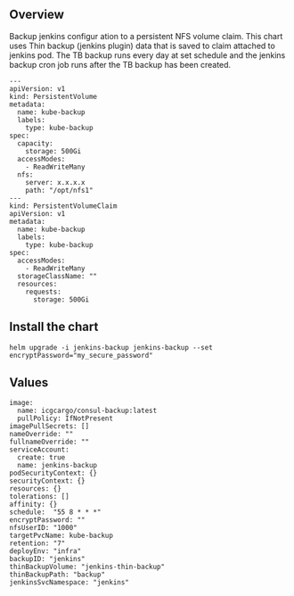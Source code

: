 
## Overview

Backup jenkins configur ation to a persistent NFS volume claim. This chart uses Thin backup (jenkins plugin) data that is saved to claim attached to jenkins pod.
The TB backup runs every day at set schedule and the jenkins backup cron job runs after the TB backup has been created.



```
---
apiVersion: v1
kind: PersistentVolume
metadata:
  name: kube-backup
  labels:
    type: kube-backup
spec:
  capacity:
    storage: 500Gi
  accessModes:
    - ReadWriteMany
  nfs:
    server: x.x.x.x
    path: "/opt/nfs1"
---
kind: PersistentVolumeClaim
apiVersion: v1
metadata:
  name: kube-backup
  labels:
    type: kube-backup
spec:
  accessModes:
    - ReadWriteMany
  storageClassName: ""
  resources:
    requests:
      storage: 500Gi
```


## Install the chart
`
helm upgrade -i jenkins-backup jenkins-backup --set encryptPassword="my_secure_password"
`

## Values

```
image:
  name: icgcargo/consul-backup:latest
  pullPolicy: IfNotPresent
imagePullSecrets: []
nameOverride: ""
fullnameOverride: ""
serviceAccount:
  create: true
  name: jenkins-backup
podSecurityContext: {}
securityContext: {}
resources: {}
tolerations: []
affinity: {}
schedule:  "55 8 * * *"
encryptPassword: ""
nfsUserID: "1000"
targetPvcName: kube-backup
retention: "7"
deployEnv: "infra"
backupID: "jenkins"
thinBackupVolume: "jenkins-thin-backup"
thinBackupPath: "backup"
jenkinsSvcNamespace: "jenkins"
```




